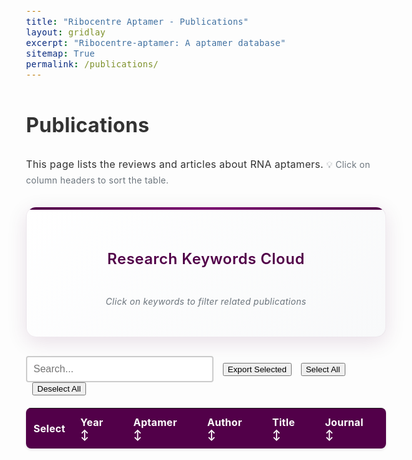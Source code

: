 ```yaml
---
title: "Ribocentre Aptamer - Publications"
layout: gridlay
excerpt: "Ribocentre-aptamer: A aptamer database"
sitemap: True
permalink: /publications/
---
```

<html lang="en">
<head>
<meta http-equiv="Content-type" content="text/html; charset=utf-8">

<meta name="viewport" content="width=device-width,initial-scale=1,user-scalable=no">
<title>Ribocentre-aptamer publications</title>
<link rel="stylesheet" type="text/css" href="https://cdn.datatables.net/1.12.1/css/jquery.dataTables.min.css">
<style>
:root{
  --primary-color:#520049;
}
body{font-family:-apple-system,BlinkMacSystemFont,'Segoe UI',Roboto,'Helvetica Neue',Arial,sans-serif;line-height:1.7;color:#333;font-size:16px;letter-spacing:.3px;}
.table-style{width:100%;margin:20px 0;background:#fff;border-radius:8px;overflow:hidden;box-shadow:0 2px 4px rgba(0,0,0,0.1);}
.table-style th{background:var(--primary-color);color:#fff;padding:12px;text-align:left;}
.table-style td{padding:12px;border-bottom:1px solid #e8e8e8;}
.table-style tbody tr:nth-child(even){background:rgba(245,245,245,0.5);}
.table-style tbody tr:hover{background:rgba(82,0,73,0.05);}
/* Dashboard数据详情表专用超链接样式 */
.data-table-section .table a {
    color: #520049 !important;
    text-decoration: none !important;
    font-weight: 600;
    transition: all 0.2s ease;
    padding: 2px 4px;
    border-radius: 3px;
}

.data-table-section .table a:hover {
    color: #7a0070 !important;
    text-decoration: underline !important;
    background-color: rgba(82, 0, 73, 0.1);
}

.data-table-section .table a:visited {
    color: #520049 !important;
}

.data-table-section .table a:active {
    color: #520049 !important;
    background-color: rgba(82, 0, 73, 0.2);
}

.data-table-section .table td:nth-child(2) a {
    color: #520049 !important;
    font-weight: 700 !important;
}

.data-table-section .table td:nth-child(2) a:hover {
    color: #7a0070 !important;
    text-shadow: 0 1px 2px rgba(82, 0, 73, 0.3);
}

/* 内容截断和展开功能 */
.cell-content {
    position: relative;
    max-height: 3em;
    overflow: hidden;
    line-height: 1.5em;
    transition: max-height 0.3s ease;
}

.cell-content.expanded {
    max-height: none;
}

.expand-btn {
    color: #520049;
    cursor: pointer;
    font-size: 12px;
    padding: 2px 6px;
    border: 1px solid #520049;
    border-radius: 3px;
    background: white;
    margin-top: 4px;
    display: inline-block;
    transition: all 0.2s ease;
}

.expand-btn:hover {
    background: #520049;
    color: white;
}

.table-style td {
    vertical-align: top;
    max-width: 300px;
}
#searchBox{padding:10px;font-size:16px;border:2px solid #ccc;border-radius:4px;width:300px;}
#searchBox:focus{outline:none;border-color:#efefef;}
/* 分页器美化 */
#pagination {
  display: flex;
  justify-content: center;
  align-items: center;
  gap: 8px;
  margin-top: 20px;
  flex-wrap: wrap;
}

#pagination button {
  background-color: #fff;
  border: 1px solid #dee2e6;
  color: #495057;
  cursor: pointer;
  border-radius: 6px;
  padding: 8px 12px;
  font-size: 14px;
  font-weight: 500;
  transition: all 0.2s ease;
  min-width: 40px;
  display: flex;
  align-items: center;
  justify-content: center;
}

#pagination button:hover {
  background-color: #e9ecef;
  border-color: #adb5bd;
  color: #495057;
}

#pagination button.current {
  background-color: var(--primary-color);
  color: white;
  border-color: var(--primary-color);
}

#pagination button.current:hover {
  background-color: #6b0062;
  border-color: #6b0062;
}

#pagination button:disabled {
  background-color: #f8f9fa;
  color: #6c757d;
  cursor: not-allowed;
  border-color: #dee2e6;
}

#pagination button:disabled:hover {
  background-color: #f8f9fa;
  color: #6c757d;
  border-color: #dee2e6;
}

.pagination-info {
  color: #6c757d;
  font-size: 14px;
  margin-left: 15px;
}

/* 排序指示器样式 */
.sort-indicator {
  position: absolute;
  right: 8px;
  top: 50%;
  transform: translateY(-50%);
  font-size: 14px;
  color: #ffffff;
  opacity: 0.8;
  text-shadow: 0 1px 2px rgba(0,0,0,0.3);
  font-weight: bold;
}

.sort-indicator.active {
  opacity: 1;
  color: #ffd700;
  text-shadow: 0 1px 3px rgba(0,0,0,0.5);
  font-weight: bold;
}

.table-style th:hover .sort-indicator {
  opacity: 1;
  color: #f0f0f0;
}
</style>

<!-- 引入 WordCloud2.js 库 -->
<script src="https://cdnjs.cloudflare.com/ajax/libs/wordcloud2.js/1.1.1/wordcloud2.min.js"></script>

</head>
<body style="padding-top: 0px;">
<h1 class="post-title">Publications</h1>
<p>This page lists the reviews and articles about RNA aptamers. <span style="color:#6c757d;font-size:14px;">💡 Click on column headers to sort the table.</span></p>

<!-- 关键词词云容器 -->
<section class="word-cloud-section" style="margin:30px 0;padding:30px;background:linear-gradient(135deg, #ffffff 0%, #f8f9fa 100%);border-radius:16px;box-shadow:0 8px 32px rgba(82,0,73,0.12);border:1px solid rgba(82,0,73,0.08);position:relative;overflow:hidden;">
  <div style="position:absolute;top:0;left:0;right:0;height:4px;background:linear-gradient(90deg, var(--primary-color) 0%, #7a0070 50%, var(--primary-color) 100%);"></div>
  <h3 style="color:var(--primary-color);margin-bottom:20px;text-align:center;font-weight:600;font-size:24px;letter-spacing:0.5px;">Research Keywords Cloud</h3>
  <div id="wordCloudContainer" style="text-align:center;overflow:hidden;position:relative;">
    <canvas id="wordCloud" style="max-width:100%;height:auto;border-radius:12px;background:#ffffff;box-shadow:0 4px 16px rgba(0,0,0,0.08);"></canvas>
  </div>
  <p style="font-size:14px;color:#6c757d;text-align:center;margin-top:15px;font-style:italic;">Click on keywords to filter related publications</p>
</section>

<div class="form-container" style="margin-bottom:15px;">
  <input type="text" id="searchBox" placeholder="Search...">
  <button id="exportBtn" class="button" style="margin-left:10px;">Export Selected</button>
  <button id="selectAllBtn" class="button" style="margin-left:10px;">Select All</button>
  <button id="deselectAllBtn" class="button" style="margin-left:10px;">Deselect All</button>
</div>
<section class="data-table-section">
  <table id="pubTable" class="table table-style display" style="width:100%">
    <thead>
      <tr>
        <th style="cursor:default;">Select</th>
        <th style="cursor:pointer;user-select:none;position:relative;padding-right:25px;" onclick="sortTable(1)" title="Click to sort by Year">Year <span class="sort-indicator" id="sort-1">↕</span></th>
        <th style="cursor:pointer;user-select:none;position:relative;padding-right:25px;" onclick="sortTable(2)" title="Click to sort by Aptamer">Aptamer <span class="sort-indicator" id="sort-2">↕</span></th>
        <th style="cursor:pointer;user-select:none;position:relative;padding-right:25px;" onclick="sortTable(3)" title="Click to sort by Author">Author <span class="sort-indicator" id="sort-3">↕</span></th>
        <th style="cursor:pointer;user-select:none;position:relative;padding-right:25px;" onclick="sortTable(4)" title="Click to sort by Title">Title <span class="sort-indicator" id="sort-4">↕</span></th>
        <th style="cursor:pointer;user-select:none;position:relative;padding-right:25px;" onclick="sortTable(5)" title="Click to sort by Journal">Journal <span class="sort-indicator" id="sort-5">↕</span></th>
      </tr>
    </thead>
    <tbody></tbody>
  </table>
</section>
<script>

let table;
let tableData=[];

let currentPage = 1;
let rowsPerPage = 25;
let filteredRows = [];
let allRows = [];
let sortColumn = -1; // 当前排序列，-1表示无排序
let sortDirection = 'asc'; // 排序方向：'asc' 或 'desc'

function initSimpleTable(rows) {
  allRows = rows;
  filteredRows = rows;
  renderTable();
  setupPagination();
  
  // 简单的搜索功能
  $('#searchBox').on('input', function() {
    const searchTerm = this.value.toLowerCase();
    filteredRows = allRows.filter(row => {
      return row.some(cell => cell.toString().toLowerCase().includes(searchTerm));
    });
    applySorting(); // 搜索后重新应用排序
    currentPage = 1;
    renderTable();
    setupPagination();
  });
}

function renderTable() {
  const tbody = document.querySelector('#pubTable tbody');
  tbody.innerHTML = '';
  
  const startIndex = (currentPage - 1) * rowsPerPage;
  const endIndex = startIndex + rowsPerPage;
  const pageRows = filteredRows.slice(startIndex, endIndex);
  
  pageRows.forEach(row => {
    const tr = document.createElement('tr');
    row.forEach((cellData, index) => {
      const td = document.createElement('td');
      
      // Add truncation functionality for longer content cells (author, title, journal, aptamer columns)
      if (index >= 2 && index <= 5) {
        const wrappedContent = wrapContentWithExpand(cellData);
        td.innerHTML = wrappedContent;
      } else {
        td.innerHTML = cellData;
      }
      tr.appendChild(td);
    });
    tbody.appendChild(tr);
  });
}

function wrapContentWithExpand(content) {
  if (!content || content === 'N/A') {
    return content;
  }
  
     // Check if content needs truncation (based on text length or multiple br tags)
  const textContent = content.replace(/<[^>]+>/g, '');
  const hasManyLines = (content.match(/<br>/gi) || []).length > 1;
  
  if (textContent.length < 80 && !hasManyLines) {
    return content;
  }
  
  const contentId = 'content_' + Math.random().toString(36).substr(2, 9);
  return `
    <div class="cell-content" id="${contentId}">
      ${content}
    </div>
    <div class="expand-btn" onclick="toggleContent('${contentId}', this)">
      Show More
    </div>
  `;
}

function toggleContent(contentId, button) {
  const content = document.getElementById(contentId);
  if (content.classList.contains('expanded')) {
    content.classList.remove('expanded');
    button.textContent = 'Show More';
  } else {
    content.classList.add('expanded');
    button.textContent = 'Show Less';
  }
}

function setupPagination() {
  const totalPages = Math.ceil(filteredRows.length / rowsPerPage);
  let paginationHtml = '<div id="pagination">';
  
  // First page button
  if (currentPage > 1) {
    paginationHtml += `<button onclick="changePage(1)" title="First Page">1</button>`;
    if (currentPage > 4) {
      paginationHtml += `<span style="margin: 0 8px; color: #6c757d;">...</span>`;
    }
  }
  
  // Previous page button
  if (currentPage > 1) {
    paginationHtml += `<button onclick="changePage(${currentPage - 1})" title="Previous Page">‹</button>`;
  } else {
    paginationHtml += `<button disabled title="Previous Page">‹</button>`;
  }
  
  // Page number buttons around current page
  const startPage = Math.max(1, Math.min(currentPage - 2, totalPages - 4));
  const endPage = Math.min(totalPages, Math.max(currentPage + 2, 5));
  
  for (let i = startPage; i <= endPage; i++) {
    if (i === 1 && currentPage <= 4) continue; // Avoid duplicate first page
    if (i === totalPages && currentPage >= totalPages - 3) continue; // Avoid duplicate last page
    
    if (i === currentPage) {
      paginationHtml += `<button class="current">${i}</button>`;
    } else {
      paginationHtml += `<button onclick="changePage(${i})">${i}</button>`;
    }
  }
  
  // Next page button
  if (currentPage < totalPages) {
    paginationHtml += `<button onclick="changePage(${currentPage + 1})" title="Next Page">›</button>`;
  } else {
    paginationHtml += `<button disabled title="Next Page">›</button>`;
  }
  
  // Last page button
  if (currentPage < totalPages) {
    if (currentPage < totalPages - 3) {
      paginationHtml += `<span style="margin: 0 8px; color: #6c757d;">...</span>`;
    }
    paginationHtml += `<button onclick="changePage(${totalPages})" title="Last Page">${totalPages}</button>`;
  }
  
  paginationHtml += `<span class="pagination-info">Showing ${Math.min((currentPage - 1) * rowsPerPage + 1, filteredRows.length)}-${Math.min(currentPage * rowsPerPage, filteredRows.length)} of ${filteredRows.length} entries</span>`;
  paginationHtml += '</div>';
  
  // 移除旧的分页器
  const oldPagination = document.getElementById('pagination');
  if (oldPagination) {
    oldPagination.remove();
  }
  
  // 添加新的分页器
  document.querySelector('.data-table-section').insertAdjacentHTML('afterend', paginationHtml);
}

function changePage(page) {
  currentPage = page;
  renderTable();
  setupPagination();
}

function buildRows(data){
  return data.map(d=>{
    const aptLinks=d.posts.map(p=>`<a href="${p.post_link}" target="_blank">${p.post_title}</a>`).join('<br>');
    
    // 处理 publication 为 null 的情况
    if (d.publication === null) {
      return [
        '<input type="checkbox" class="row-select">',
        `<a href="https://pubmed.ncbi.nlm.nih.gov/${d.pmid}/" target="_blank">N/A</a>`,
        aptLinks || '<span style="color:#6c757d;font-style:italic;">No aptamer</span>',
        'N/A',
        'N/A',
        'N/A'
      ];
    }
    
    // 确保year字段存在且有效，处理错误的日期格式
    let year = d.publication.year || 'N/A';
    
    // 如果年份是8位数字（如20221101），提取前4位作为年份
    if (year !== 'N/A' && /^\d{8}$/.test(year)) {
      year = year.substring(0, 4);
    }
    // 如果年份不是4位数字，设为N/A
    else if (year !== 'N/A' && !/^\d{4}$/.test(year)) {
      year = 'N/A';
    }
    
    return [
      '<input type="checkbox" class="row-select">',
      `<a href="https://pubmed.ncbi.nlm.nih.gov/${d.pmid}/" target="_blank">${year}</a>`,
      aptLinks || '<span style="color:#6c757d;font-style:italic;">No aptamer</span>',
      d.publication.authors || 'N/A',
      d.publication.title || 'N/A',
      d.publication.journal || 'N/A'
    ];

  });
}
function loadData(){
  fetch('{{ site.baseurl }}/apidata/combineRef_updated.json')
    .then(r=>r.json())
    .then(json=>{
      tableData=json;
      const rows=buildRows(json);
      
      // 确保 DataTable 函数存在
      if (typeof $.fn.DataTable === 'undefined') {
        console.error('DataTable is not loaded, trying alternative initialization');
        // 如果 DataTable 没有加载，尝试简单的表格显示
        initSimpleTable(rows);
        return;
      }
      
      try {
        table=$('#pubTable').DataTable({
          data:rows,
          columns:[
            {title:'Select',orderable:false},
            {title:'Year',orderable:false}, // 禁用DataTable排序，使用自定义排序
            {title:'Aptamer',orderable:false},
            {title:'Author',orderable:false},
            {title:'Title',orderable:false},
            {title:'Journal',orderable:false}
          ],
          responsive:true,
          pageLength:25,
          dom:'lrtip'
        });
        $('#searchBox').on('input',function(){table.search(this.value).draw();});
      } catch (error) {
        console.error('DataTable initialization failed:', error);
        initSimpleTable(rows);
      }
    })
    .catch(error => {
      console.error('Error loading data:', error);
    });
}
function exportSelected(){
  const selected=[];
  let rows=[];
  
  if (table && typeof table.rows === 'function') {
    // DataTable 模式
    table.rows().every(function(){
      const node=this.node();
      if($(node).find('input.row-select').prop('checked')){
        selected.push(this.data());
      }
    });
    rows=selected.length?selected:table.rows().data().toArray();
  } else {
    // 简单表格模式
    $('#pubTable tbody tr').each(function() {
      if ($(this).find('input.row-select').prop('checked')) {
        const rowData = [];
        $(this).find('td').each(function() {
          rowData.push($(this).html());
        });
        selected.push(rowData);
      }
    });
    
    if (selected.length === 0) {
      // 如果没有选中任何行，导出所有可见行
      $('#pubTable tbody tr').each(function() {
        const rowData = [];
        $(this).find('td').each(function() {
          rowData.push($(this).html());
        });
        rows.push(rowData);
      });
    } else {
      rows = selected;
    }
  }
  
  const headers=['Year','Aptamer','Author','Title','Journal'];
  const csv=[headers.join(',')];
  rows.forEach(r=>{
    // 跳过第一个复选框列
    const exportRow = r.slice(1);
    csv.push([
      exportRow[0].replace(/<[^>]+>/g,''),
      exportRow[1].replace(/<[^>]+>/g,'; '),
      `"${exportRow[2].replace(/"/g,'""')}"`,
      `"${exportRow[3].replace(/"/g,'""')}"`,
      `"${exportRow[4].replace(/"/g,'""')}"`
    ].join(','));
  });
  const csvContent='data:text/csv;charset=utf-8,'+csv.join('\n');
  const link=document.createElement('a');
  link.setAttribute('href',encodeURI(csvContent));
  link.setAttribute('download','publications.csv');
  document.body.appendChild(link);link.click();document.body.removeChild(link);
}
function selectAll() {
  $('#pubTable tbody tr:visible input.row-select').prop('checked', true);
}

function deselectAll() {
  $('#pubTable tbody tr input.row-select').prop('checked', false);
}

// 排序功能
function sortTable(columnIndex) {
  if (sortColumn === columnIndex) {
    // 如果点击同一列，切换排序方向
    sortDirection = sortDirection === 'asc' ? 'desc' : 'asc';
  } else {
    // 如果点击不同列，设置为升序
    sortColumn = columnIndex;
    sortDirection = 'asc';
  }
  
  applySorting();
  currentPage = 1;
  renderTable();
  setupPagination();
  updateSortIndicators();
}

function applySorting() {
  if (sortColumn === -1) return;
  
  filteredRows.sort((a, b) => {
    let aVal = a[sortColumn] || '';
    let bVal = b[sortColumn] || '';
    
    // 移除HTML标签进行比较
    aVal = aVal.toString().replace(/<[^>]+>/g, '').trim();
    bVal = bVal.toString().replace(/<[^>]+>/g, '').trim();
    
    // 特殊处理空值和"No aptamer"情况，将其排在最后
    if (aVal === '' || aVal === 'No aptamer') aVal = 'zzz_empty';
    if (bVal === '' || bVal === 'No aptamer') bVal = 'zzz_empty';
    
    // 对于年份列，尝试数字比较
    if (sortColumn === 1) {
      const aNum = parseInt(aVal);
      const bNum = parseInt(bVal);
      if (!isNaN(aNum) && !isNaN(bNum)) {
        return sortDirection === 'asc' ? aNum - bNum : bNum - aNum;
      }
    }
    
    // 字符串比较
    const comparison = aVal.localeCompare(bVal, undefined, { numeric: true, sensitivity: 'base' });
    return sortDirection === 'asc' ? comparison : -comparison;
  });
}

function updateSortIndicators() {
  // 重置所有排序指示器为默认状态
  document.querySelectorAll('.sort-indicator').forEach(indicator => {
    indicator.className = 'sort-indicator';
    indicator.textContent = '↕';
  });
  
  // 设置当前排序列的指示器
  if (sortColumn !== -1) {
    const indicator = document.getElementById(`sort-${sortColumn}`);
    if (indicator) {
      indicator.className = 'sort-indicator active';
      indicator.textContent = sortDirection === 'asc' ? '↑' : '↓';
    }
  }
}

// 载入并渲染关键词词云
function loadWordCloud(){
  fetch('{{ site.baseurl }}/apidata/keyword_freq.json')
    .then(r=>r.json())
    .then(data=>{
      const list=data.map(d=>[d.keyword,d.count]);
      
      // 动态计算画布尺寸（适配屏幕显示比例）
      const container = document.getElementById('wordCloudContainer');
      const containerWidth = container.offsetWidth;
      
      // 计算可用高度：从词云顶部到搜索框的距离
      const wordCloudSection = document.querySelector('.word-cloud-section');
      const searchContainer = document.querySelector('.form-container');
      const wordCloudTop = wordCloudSection.offsetTop;
      const searchTop = searchContainer.offsetTop;
      const availableHeight = searchTop - wordCloudTop - 160; // 增加更多缓冲空间
      
      const canvas = document.getElementById('wordCloud');
      canvas.width = containerWidth - 80; // 增加左右边距到80px
      canvas.height = Math.max(availableHeight - 40, 350); // 底部增加40px间距，防止截断
      
      // 计算字体大小范围，缩小最大最小差距
      const maxCount = Math.max(...list.map(d => d[1]));
      const minCount = Math.min(...list.map(d => d[1]));
      const countRange = maxCount - minCount;
      
      WordCloud(canvas,{
        list:list,
        gridSize:Math.round(6 * canvas.width / 800), // 减小网格密度，避免重叠
        weightFactor:function(size){
          // 缩小字体大小差距，最小字体不会太小
          const normalizedSize = (size - minCount) / countRange;
          const minFontSize = 14;
          const maxFontSize = 42;
          return minFontSize + normalizedSize * (maxFontSize - minFontSize);
        },
        backgroundColor:'#ffffff',
        color:function(word, weight, fontSize, distance, theta){
          // 精致的颜色方案
          const colors = ['#520049', '#7a0070', '#4a0042', '#6b0062', '#8b0080', '#5d0054'];
          return colors[Math.floor(Math.random() * colors.length)];
        },
        rotateRatio:0.1, // 减少旋转，提高可读性
        minSize:14, // 增大最小字体
        drawOutOfBound:false, // 不绘制超出边界的词
        shrinkToFit:true, // 自动缩放以适应画布
        padding:4, // 增加词汇间距到4px，避免重叠和截断
        origin:[canvas.width/2, canvas.height/2 - 10], // 稍微上移中心点，避免底部截断
        click:function(item){
          if(!item)return;
          const word=item[0];
          const searchBox=document.getElementById('searchBox');
          searchBox.value=word;
          const event=new Event('input');
          searchBox.dispatchEvent(event);
        }
      });
    })
    .catch(err=>console.error('WordCloud load error',err));
}

$(document).ready(function(){
  // 等待所有脚本加载完成
  setTimeout(function() {
    loadData();
    loadWordCloud();
    $('#exportBtn').on('click',exportSelected);
    $('#selectAllBtn').on('click',selectAll);
    $('#deselectAllBtn').on('click',deselectAll);
  }, 100);
  
  // 窗口大小变化时重新渲染词云
  $(window).on('resize', function() {
    clearTimeout(window.resizeTimer);
    window.resizeTimer = setTimeout(function() {
      loadWordCloud();
    }, 300);
  });
  
  // 页面加载完成后再次调整词云尺寸（确保DOM完全渲染）
  $(window).on('load', function() {
    setTimeout(function() {
      loadWordCloud();
    }, 200);
  });
});
</script>
</body>
</html>

